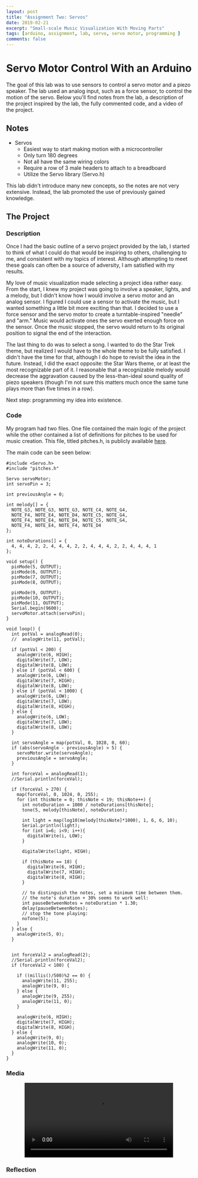 ```yaml
---
layout: post
title: "Assignment Two: Servos"
date: 2019-02-21
excerpt: "Small-scale Music Visualization With Moving Parts"
tags: [arduino, assignment, lab, servo, servo motor, programming ]
comments: false
---
```


# Servo Motor Control With an Arduino
The goal of this lab was to use sensors to control a servo motor and a piezo speaker. The lab used an analog input, such as a force sensor, to control the motion of the servo. Below you'll find notes from the lab, a description of the project inspired by the lab, the fully commented code, and a video of the project.


## Notes
- Servos
  - Easiest way to start making motion with a microcontroller
  - Only turn 180 degrees
  - Not all have the same wiring colors
  - Require a row of 3 male headers to attach to a breadboard
  - Utilize the Servo library (Servo.h)

This lab didn't introduce many new concepts, so the notes are not very extensive. Instead, the lab promoted the use of previously gained knowledge.


## The Project
### Description
Once I had the basic outline of a servo project provided by the lab, I started to think of what I could do that would be inspiring to others, challenging to me, and consistent with my topics of interest. Although attempting to meet these goals can often be a source of adversity, I am satisfied with my results.

My love of music visualization made selecting a project idea rather easy. From the start, I knew my project was going to involve a speaker, lights, and a melody, but I didn't know how I would involve a servo motor and an analog sensor. I figured I could use a sensor to activate the music, but I wanted something a little bit more exciting than that. I decided to use a force sensor and the servo motor to create a turntable-inspired "needle" and "arm." Music would activate ones the servo exerted enough force on the sensor. Once the music stopped, the servo would return to its original position to signal the end of the interaction.

The last thing to do was to select a song. I wanted to do the Star Trek theme, but realized I would have to the whole theme to be fully satisfied. I didn't have the time for that, although I do hope to revisit the idea in the future. Instead, I did the exact opposite: the Star Wars theme, or at least the most recognizable part of it. I reasonable that a recognizable melody would decrease the aggravation caused by the less-than-ideal sound quality of piezo speakers (though I'm not sure this matters much once the same tune plays more than five times in a row).

Next step: programming my idea into existence.


### Code
My program had two files. One file contained the main logic of the project while the other contained a list of definitions for pitches to be used for music creation. This file, titled pitches.h, is publicly available <a href="https://www.arduino.cc/en/Tutorial/ToneMelody">here</a>.

The main code can be seen below:

```
#include <Servo.h>
#include "pitches.h"

Servo servoMotor;
int servoPin = 3;

int previousAngle = 0;

int melody[] = {
  NOTE_G3, NOTE_G3, NOTE_G3, NOTE_C4, NOTE_G4,
  NOTE_F4, NOTE_E4, NOTE_D4, NOTE_C5, NOTE_G4,
  NOTE_F4, NOTE_E4, NOTE_D4, NOTE_C5, NOTE_G4,
  NOTE_F4, NOTE_E4, NOTE_F4, NOTE_D4
};

int noteDurations[] = {
  4, 4, 4, 2, 2, 4, 4, 4, 2, 2, 4, 4, 4, 2, 2, 4, 4, 4, 1
};

void setup() {
  pinMode(5, OUTPUT);
  pinMode(6, OUTPUT);
  pinMode(7, OUTPUT);
  pinMode(8, OUTPUT);

  pinMode(9, OUTPUT);
  pinMode(10, OUTPUT);
  pinMode(11, OUTPUT);
  Serial.begin(9600);
  servoMotor.attach(servoPin);
}

void loop() {
  int potVal = analogRead(0);
  //  analogWrite(11, potVal);

  if (potVal < 200) {
    analogWrite(6, HIGH);
    digitalWrite(7, LOW);
    digitalWrite(8, LOW);
  } else if (potVal < 600) {
    analogWrite(6, LOW);
    digitalWrite(7, HIGH);
    digitalWrite(8, LOW);
  } else if (potVal < 1000) {
    analogWrite(6, LOW);
    digitalWrite(7, LOW);
    digitalWrite(8, HIGH);
  } else {
    analogWrite(6, LOW);
    digitalWrite(7, LOW);
    digitalWrite(8, LOW);
  }

  int servoAngle = map(potVal, 0, 1028, 0, 60);
  if (abs(servoAngle - previousAngle) > 5) {
    servoMotor.write(servoAngle);
    previousAngle = servoAngle;
  }

  int forceVal = analogRead(1);
  //Serial.println(forceVal);

  if (forceVal > 270) {
    map(forceVal, 0, 1024, 0, 255);
    for (int thisNote = 0; thisNote < 19; thisNote++) {
      int noteDuration = 1000 / noteDurations[thisNote];
      tone(5, melody[thisNote], noteDuration);

      int light = map(log10(melody[thisNote]*1000), 1, 6, 6, 10);
      Serial.println(light);
      for (int i=6; i<9; i++){
        digitalWrite(i, LOW);
      }

      digitalWrite(light, HIGH);

      if (thisNote == 18) {
        digitalWrite(6, HIGH);
        digitalWrite(7, HIGH);
        digitalWrite(8, HIGH);
      }

      // to distinguish the notes, set a minimum time between them.
      // the note's duration + 30% seems to work well:
      int pauseBetweenNotes = noteDuration * 1.30;
      delay(pauseBetweenNotes);
      // stop the tone playing:
      noTone(5);
    }
  } else {
    analogWrite(5, 0);
  }


  int forceVal2 = analogRead(2);
  //Serial.println(forceVal2);
  if (forceVal2 < 100) {

    if ((millis()/500)%2 == 0) {
      analogWrite(11, 255);
      analogWrite(9, 0);
    } else {
      analogWrite(9, 255);
      analogWrite(11, 0);
    }

    analogWrite(6, HIGH);
    digitalWrite(7, HIGH);
    digitalWrite(8, HIGH);
  } else {
    analogWrite(9, 0);
    analogWrite(10, 0);
    analogWrite(11, 0);
  }
}
```


### Media
<center><video width="80%" src="../assets/img/posts/assignment2.mov" frameborder="0" allowfullscreen></video></center>


### Reflection
